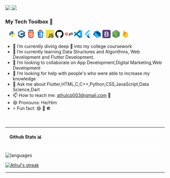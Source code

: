 

[<img height="30" src="https://img.shields.io/badge/twitter-%231DA1F2.svg?&style=for-the-badge&logo=twitter&logoColor=white" />][twitter]
[<img height="30" src="https://img.shields.io/badge/linkedin-blue.svg?&style=for-the-badge&logo=linkedin&logoColor=white" />][LinkedIn]

### My Tech Toolbox 🧰 
<p align="left">
&nbsp; 
<code><img width="26px" src="https://raw.githubusercontent.com/github/explore/80688e429a7d4ef2fca1e82350fe8e3517d3494d/topics/python/python.png"></code>
<code><img width="26px" src="https://raw.githubusercontent.com/github/explore/80688e429a7d4ef2fca1e82350fe8e3517d3494d/topics/cpp/cpp.png"></code>
<code><img width="26px" src="https://raw.githubusercontent.com/github/explore/80688e429a7d4ef2fca1e82350fe8e3517d3494d/topics/html/html.png"></code>
<code><img width="26px" src="https://raw.githubusercontent.com/github/explore/80688e429a7d4ef2fca1e82350fe8e3517d3494d/topics/css/css.png"></code>
<code><img width="26px" src="https://raw.githubusercontent.com/github/explore/80688e429a7d4ef2fca1e82350fe8e3517d3494d/topics/javascript/javascript.png"></code>
<code><img width="26px" src="https://raw.githubusercontent.com/github/explore/78df643247d429f6cc873026c0622819ad797942/topics/github/github.png"></code>
<code><img width="26px" src="https://raw.githubusercontent.com/github/explore/80688e429a7d4ef2fca1e82350fe8e3517d3494d/topics/git/git.png"></code>
<code><img width="26px" src="https://raw.githubusercontent.com/github/explore/80688e429a7d4ef2fca1e82350fe8e3517d3494d/topics/visual-studio-code/visual-studio-code.png"></code>
<code><img width="26px" src="https://raw.githubusercontent.com/github/explore/80688e429a7d4ef2fca1e82350fe8e3517d3494d/topics/flutter/flutter.png"></code>
<code><img width="26px" src="https://raw.githubusercontent.com/github/explore/80688e429a7d4ef2fca1e82350fe8e3517d3494d/topics/dart/dart.png"></code>
<code><img width="26px" src="https://raw.githubusercontent.com/github/explore/80688e429a7d4ef2fca1e82350fe8e3517d3494d/topics/bootstrap/bootstrap.png"></code>
<code><img width="26px" src="https://raw.githubusercontent.com/github/explore/80688e429a7d4ef2fca1e82350fe8e3517d3494d/topics/nodejs/nodejs.png"></code>
<code><img width="26px" src="https://raw.githubusercontent.com/github/explore/80688e429a7d4ef2fca1e82350fe8e3517d3494d/topics/firebase/firebase.png"></code>


 

<!--<img src="https://i.pinimg.com/originals/50/f1/58/50f1582a95bdac10f1c3fa295c8b947b.png" alt="mysql" width="40" height="40"/>
<img src="https://upload.wikimedia.org/wikipedia/commons/2/29/Postgresql_elephant.svg" alt="PostGreSQL" width="40" height="40"/> -->
</p> 

 
 
- 🔭 I’m currently diving deep 🤿 into my college coursework
- 🌱 I’m currently learning Data Structures and Algorithms, Web Development and Flutter Development.
- 👯 I’m looking to collaborate on App Development,Digital Marketing,Web Development
- 🤔 I’m looking for help with people's who were able to increase my knowledge
- 💬 Ask me about Flutter,HTML,C,C++,Python,CSS,JavaScript,Data Science,Dart
- 📫 How to reach me: athulcp003@gmail.com 📧
- 😄 Pronouns: He/Him
- ⚡ Fun fact: 😅 🏏 ⚽
<br> 
<hr>


<h4> &nbsp;  &nbsp; Github Stats  📊 </h4>
<hr style="height:2px;border-width:0;color:gray;background-color:white"> 


<img src="https://github-readme-stats.vercel.app/api/top-langs/?username=athul-cp&layout=compact&theme=tokyonight" alt="languages" height="165">
<!--<h4>Visitor Count:</h4>

 ![Visitor Count](https://profile-counter.glitch.me/{athul-cp}/count.svg) -->

<p align="left"> <img src="https://github-readme-stats.vercel.app/api?username=athul-cp&show_icons=true&theme=gotham" alt="Athul Cp | Stats" />
<hr>
<h4>🔥Streak Stats</h4> 

<hr>
<!-- GitHub Readme Streak Stats - https://github.com/DenverCoder1/github-readme-streak-stats -->
<p align="left">
  <a href="https://github.com/athul-cp/github-readme-streak-stats">
    <img title="🔥 Get streak stats for your profile at git.io/streak-stats" alt="Athul's streak" src="https://github-readme-streak-stats.herokuapp.com/?user=athul-cp&theme=monokai-metallian&hide_border=true"/>
  </a>
<!--   <p align="center">🔥 Get streak stats for your profile at <a href="https://git.io/streak-stats">git.io/streak-stats</a></p> -->
</p>
<hr>
<!--<h5>Athul Cp's Wakatime Status :
 <hr>
<img title="Wakatime" alt="Time" src="https://github-readme-stats.vercel.app/api/wakatime?username=Athul_Cp"/> -->
     
<!-- [Athul CP's wakatime stats](https://github-readme-stats.vercel.app/api/wakatime?username=Athul_Cp) 
<!--(https://github.com/athul-cp/github-readme-stats) -->



 
[twitter]: https://twitter.com/athulcp_
[linkedin]: https://www.linkedin.com/in/athulcp/

